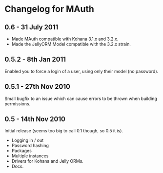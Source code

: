# Changelog for MAuth

## 0.6 - 31 July 2011

- Made MAuth compatible with Kohana 3.1.x and 3.2.x.
- Made the JellyORM Model compatible with the 3.2.x strain.

## 0.5.2 - 8th Jan 2011

Enabled you to force a login of a user, using only their model (no password).

## 0.5.1 - 27th Nov 2010

Small bugfix to an issue which can cause errors to be thrown when building permissions.


## 0.5 - 14th Nov 2010

Initial release (seems too big to call 0.1 though, so 0.5 it is).

- Logging in / out
- Password hashing
- Packages
- Multiple instances
- Drivers for Kohana and Jelly ORMs.
- Docs.